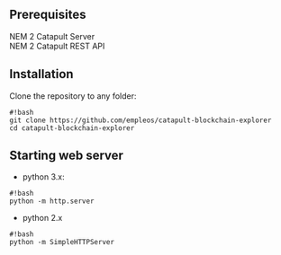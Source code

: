## Prerequisites

NEM 2 Catapult Server  
NEM 2 Catapult REST API  

## Installation

Clone the repository to any folder:
```
#!bash
git clone https://github.com/empleos/catapult-blockchain-explorer
cd catapult-blockchain-explorer
```

## Starting web server

* python 3.x:
```
#!bash
python -m http.server
```

* python 2.x
```
#!bash
python -m SimpleHTTPServer
```

